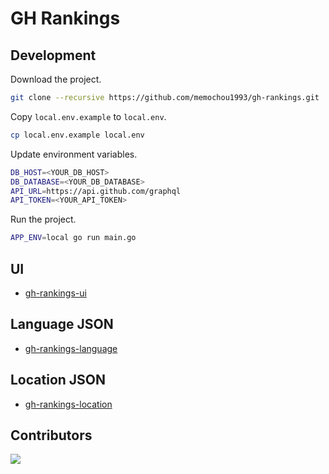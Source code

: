 # GH Rankings

## Development

Download the project.

```BASH
git clone --recursive https://github.com/memochou1993/gh-rankings.git
```

Copy `local.env.example` to `local.env`.

```BASH
cp local.env.example local.env
```

Update environment variables.

```BASH
DB_HOST=<YOUR_DB_HOST>
DB_DATABASE=<YOUR_DB_DATABASE>
API_URL=https://api.github.com/graphql
API_TOKEN=<YOUR_API_TOKEN>
```

Run the project.

```BASH
APP_ENV=local go run main.go
```

## UI

- [gh-rankings-ui](https://github.com/memochou1993/gh-rankings-ui)

## Language JSON

- [gh-rankings-language](https://github.com/memochou1993/gh-rankings-language)

## Location JSON

- [gh-rankings-location](https://github.com/memochou1993/gh-rankings-location)

## Contributors

<a href="https://github.com/memochou1993/gh-rankings/graphs/contributors">
  <img src="https://contrib.rocks/image?repo=memochou1993/gh-rankings" />
</a>
